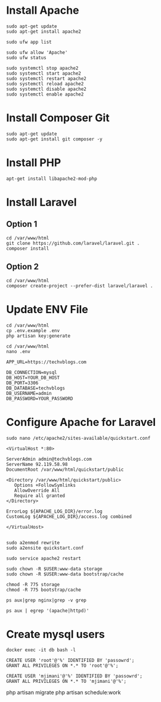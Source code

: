 # Install Apache

	sudo apt-get update
	sudo apt-get install apache2

	sudo ufw app list

	sudo ufw allow 'Apache'
	sudo ufw status

	sudo systemctl stop apache2
	sudo systemctl start apache2
	sudo systemctl restart apache2
	sudo systemctl reload apache2
	sudo systemctl disable apache2
	sudo systemctl enable apache2

# Install Composer Git

	sudo apt-get update
	sudo apt-get install git composer -y

# Install PHP

	apt-get install libapache2-mod-php

# Install Laravel

## Option 1

	cd /var/www/html
	git clone https://github.com/laravel/laravel.git .
	composer install

## Option 2

	cd /var/www/html
	composer create-project --prefer-dist laravel/laravel .


# Update ENV File

	cd /var/www/html
	cp .env.example .env
	php artisan key:generate

	cd /var/www/html
	nano .env

	APP_URL=https://techvblogs.com

	DB_CONNECTION=mysql
	DB_HOST=YOUR_DB_HOST
	DB_PORT=3306
	DB_DATABASE=techvblogs
	DB_USERNAME=admin
	DB_PASSWORD=YOUR_PASSWORD

# Configure Apache for Laravel

	sudo nano /etc/apache2/sites-available/quickstart.conf

	<VirtualHost *:80>

    ServerAdmin admin@techvblogs.com
    ServerName 92.119.58.98
    DocumentRoot /var/www/html/quickstart/public

    <Directory /var/www/html/quickstart/public>
       Options +FollowSymlinks
       AllowOverride All
       Require all granted
    </Directory>

    ErrorLog ${APACHE_LOG_DIR}/error.log
    CustomLog ${APACHE_LOG_DIR}/access.log combined

	</VirtualHost>


	sudo a2enmod rewrite
	sudo a2ensite quickstart.conf

	sudo service apache2 restart

	sudo chown -R $USER:www-data storage
	sudo chown -R $USER:www-data bootstrap/cache

	chmod -R 775 storage
	chmod -R 775 bootstrap/cache

	ps aux|grep nginx|grep -v grep

	ps aux | egrep '(apache|httpd)'


# Create mysql users
	docker exec -it db bash -l

	CREATE USER 'root'@'%' IDENTIFIED BY 'passowrd';
	GRANT ALL PRIVILEGES ON *.* TO 'root'@'%';

	CREATE USER 'mjimani'@'%' IDENTIFIED BY 'passowrd';
	GRANT ALL PRIVILEGES ON *.* TO 'mjimani'@'%';


php artisan migrate
php artisan schedule:work
